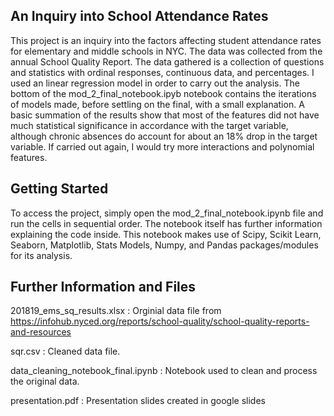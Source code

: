 An Inquiry into School Attendance Rates
---------------------------------------
This project is an inquiry into the factors affecting student attendance rates for elementary and middle schools in NYC. The data was collected from the annual School Quality Report. The data gathered is a collection of questions and statistics with ordinal responses, continuous data, and percentages. I used an linear regression model in order to carry out the analysis. The bottom of the mod_2_final_notebook.ipyb notebook contains the iterations of models made, before settling on the final, with a small explanation. A basic summation of the results show that most of the features did not have much statistical significance in accordance with the target variable, although chronic absences do account for about an 18% drop in the target variable. If carried out again, I would try more interactions and polynomial features. 

Getting Started
---------------
To access the project, simply open the mod_2_final_notebook.ipynb file and run the cells in sequential order. The notebook itself has further information explaining the code inside. This notebook makes use of Scipy, Scikit Learn, Seaborn, Matplotlib, Stats Models, Numpy, and Pandas packages/modules for its analysis. 

Further Information and Files
-----------------------------
201819_ems_sq_results.xlsx : Orginial data file from https://infohub.nyced.org/reports/school-quality/school-quality-reports-and-resources

sqr.csv : Cleaned data file.

data_cleaning_notebook_final.ipynb : Notebook used to clean and process the original data.

presentation.pdf : Presentation slides created in google slides
